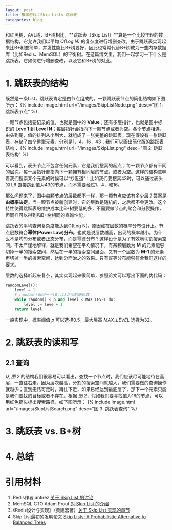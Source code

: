```yaml
---
layout: post
title: 概率游戏：Skip Lists 跳跃表
categories: blog
---
```


和红黑树、AVL树、B+树相比，**跳跃表（Skip List）**算是一个比较年轻的数据结构，它允许我们以平均 *O(Log N)* 的复杂度进行增删查改。由于跳跃表实现起来比B+树要简单，并发性能比B+树要好，因此也常常代替B+树成为一些内存数据库（比如Redis、MemSQL）的平衡树。在这篇博文里，我们一起学习一下什么是跳跃表，它如何进行增删查改，以及它和B+树的对比。

# 1. 跳跃表的结构
既然是一条List，跳跃表肯定是由节点组成的。一颗跳跃表节点的简化结构如下图所示：
{% include image.html url="/images/SkipListNode.png" desc="图 1: 跳跃表节点" %}

一颗节点包括要记录的值，也就是图中的 **Value**；还有多层指针，也就是图中标识的 **Leve 1** 到 **Level N**；每层指针会指向下一颗节点或者为空。各个节点相连，由头到尾，值的排列从小到大，就组成了一张完整的跳跃表。现在假设有一张跳跃表，存储了四个整型元素，分别是1，4，16，43；我们可以画出简化版的跳跃表结构：
{% include image.html url="/images/SkipList.png" desc="图 2: 跳跃表结构" %}

可以看到，表头节点不包含任何元素，它是我们搜索的起点；每一颗节点都有不同的层次，每一层指针都指向下一颗拥有相同层的节点，或者为空。这样的结构意味着我们搜索某个元素的时候可以“抄近道”：比如我们要搜索43时，可以通过表头的 L6 直接跳到值为43的节点，而不需要经过1，4，和16。

那么问题来了，图中每颗节点的层数都不一样，那一颗节点应该有多少层？答案是**由概率决定**。当一颗节点被新创建时，它的层数是随机的，之后都不会更改。这个特性使得跳跃表的维护成本比B+树要低的多，不需要做节点的聚合和分裂操作，但同样可以得到和B+树相同的查询性能。

跳跃表的平均查询复杂度能达到O(Log N)，原因藏在层数的概率分布设计上。节点层数符合**幂律(Power Law)分布**。也就是说层数越高，出现的概率越小。为什么不是均匀分布或者正态分布，而是幂律分布？这样设计是为了有效地切割搜索空间。不太严谨地解释，就是我们希望在平均情况下，有某颗层数为 **M** 的元素能够切掉一半的搜索空间，然后在一半的搜索空间里面，又有一个层数为 **M-1** 的元素再切掉一半的搜索空间，达到分而治之的效果。只有幂等分布能够符合我们这样的要求。

层数的选择听起来复杂，其实实现起来很简单，参照论文可以写出下面的伪代码：
```python
randomLevel():
    level = 1
    # random()返回一个[0..1)之间的随机数
    while random() < p and level < MAX_LEVEL do:
        level := leve + 1
    return level
```
一般实现中，概率阈值 *p* 可以选择0.5，最大层高 *MAX_LEVEL* 选择为32。

# 2. 跳跃表的读和写
## 2.1 查询
从 *图 2* 的结构我们很容易可以看出，查找一个节点时，我们应该尽可能地待在高层，一直往右走，因为层次越高，分割的搜索空间就越大，我们需要做的查询操作就越少；直到无路可走时，再往下走，如果已经达到最底层了，那下一个元素只能是我们要找的目标或者不存在。根据 *图 2*，假如我们要寻找值为16的节点，可以用红色箭头标出搜索路径，如下图所示：
{% include image.html url="/images/SkipListSearch.png" desc="图 3: 跳跃表查询" %}


# 3. 跳跃表 vs. B+树

# 4. 总结 

# 引用材料
1. Redis作者 antirez [关于 Skip List 的讨论](https://news.ycombinator.com/item?id=1171423)
2. MemSQL CTO Adam Prout [对 Skip List 的介绍](https://www.memsql.com/blog/what-is-skiplist-why-skiplist-index-for-memsql/)
3. 《Redis设计与实现》（黄建宏著）[关于 Skip List 实现的章节](http://redisbook.com/preview/skiplist/datastruct.html)
4. Skip List最初的发明论文 [Skip Lists: A Probabilistic Alternative to Balanced Trees](https://www.epaperpress.com/sortsearch/download/skiplist.pdf)